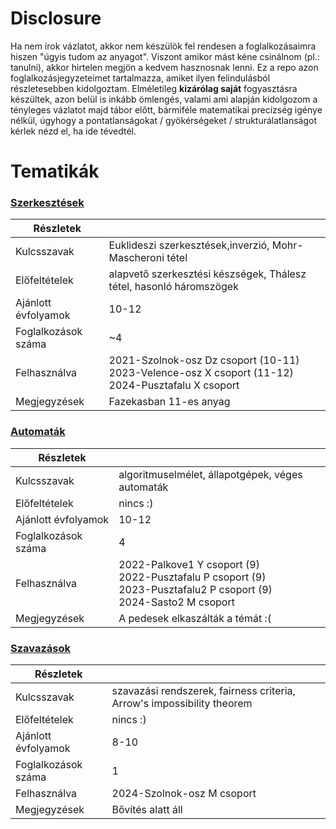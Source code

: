 # Disclosure

Ha nem írok vázlatot, akkor nem készülök fel rendesen a foglalkozásaimra hiszen "úgyis tudom az anyagot". Viszont amikor mást kéne csinálnom (pl.: tanulni), akkor hirtelen megjön a kedvem hasznosnak lenni. Ez a repo azon foglalkozásjegyzeteimet tartalmazza, amiket ilyen felindulásból részletesebben kidolgoztam. Elméletileg **kizárólag saját** fogyasztásra készültek, azon belül is inkább ömlengés, valami ami alapján kidolgozom a tényleges vázlatot majd tábor előtt, bármiféle matematikai precízség igénye nélkül, úgyhogy a pontatlanságokat / gyökérségeket / strukturálatlanságot kérlek nézd el, ha ide tévedtél. 

# Tematikák

### [Szerkesztések](./szerkesztesek/README.md)
  
| Részletek          |       |
| ------------------ | ----- |
| Kulcsszavak        | Euklideszi szerkesztések,inverzió, Mohr-Mascheroni tétel|
| Előfeltételek      | alapvető szerkesztési készségek, Thálesz tétel, hasonló háromszögek  |
| Ajánlott évfolyamok| 10-12  |
| Foglalkozások száma| ~4    |
| Felhasználva       | 2021-Szolnok-osz Dz csoport (10-11)<br>2023-Velence-osz X csoport (11-12)<br>2024-Pusztafalu	X csoport|
| Megjegyzések       | Fazekasban 11-es anyag |

### [Automaták](./automatak/README.md)

| Részletek          |       |
| ------------------ | ----- |
| Kulcsszavak        | algoritmuselmélet, állapotgépek, véges automaták|
| Előfeltételek      | nincs :)  |
| Ajánlott évfolyamok| 10-12 |
| Foglalkozások száma| 4 |
| Felhasználva       | 2022-Palkove1 Y csoport (9)<br>2022-Pusztafalu P csoport (9)<br>	2023-Pusztafalu2 P csoport (9)<br>2024-Sasto2 M csoport |
| Megjegyzések       | A pedesek elkaszálták a témát :(| 


### [Szavazások](./szavazasok/README.md) 
| Részletek          |       |
| ------------------ | ----- |
| Kulcsszavak        | szavazási rendszerek, fairness criteria, Arrow's impossibility theorem|
| Előfeltételek      | nincs :)  |
| Ajánlott évfolyamok| 8-10  |
| Foglalkozások száma| 1 |
| Felhasználva       | 2024-Szolnok-osz	M csoport |
| Megjegyzések       | Bővítés alatt áll |
